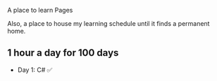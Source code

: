 A place to learn Pages

Also, a place to house my learning schedule until it finds a permanent home. 

## 1 hour a day for 100 days
- Day 1: C# ✅ 
